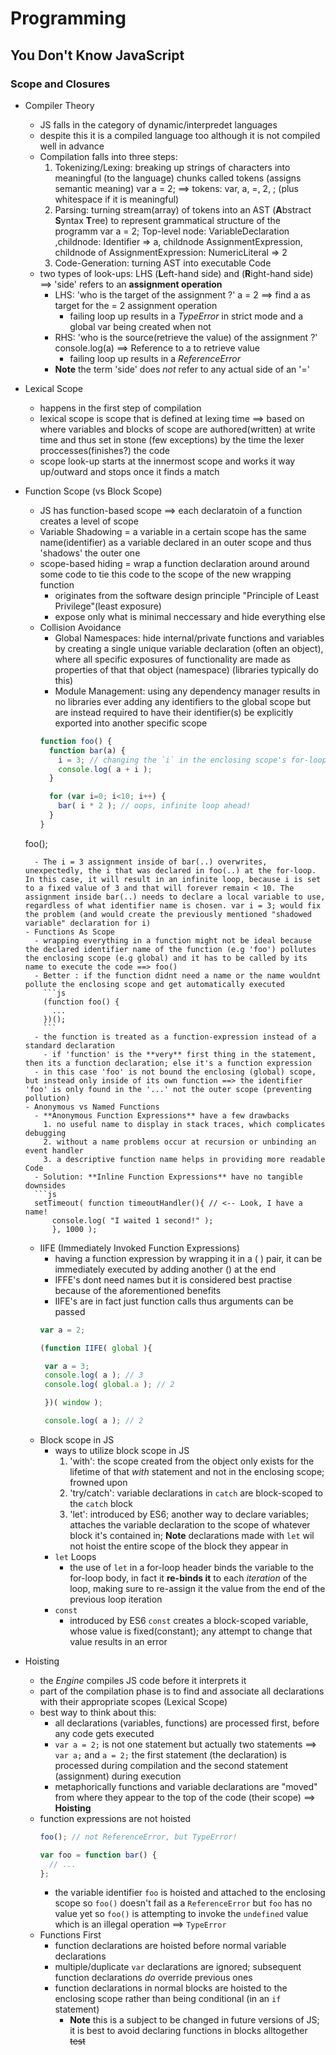 # Programming

## You Don't Know JavaScript
### Scope and Closures
* Compiler Theory
  - JS falls in the category of dynamic/interpredet languages
  - despite this it is a compiled language too although it is not compiled well in advance
  - Compilation falls into three steps:
    1. Tokenizing/Lexing: breaking up strings of characters into meaningful (to the language) chunks called tokens (assigns semantic meaning)
       var a = 2; ==> tokens: var, a, =, 2, ; (plus whitespace if it is meaningful)
    2. Parsing: turning stream(array) of tokens into an AST (**A**bstract **S**yntax **T**ree) to represent grammatical structure of the programm
       var a = 2; Top-level node: VariableDeclaration ,childnode: Identifier => a, childnode AssignmentExpression, childnode of AssignmentExpression: NumericLiteral => 2 
    3. Code-Generation: turning AST into executable Code
  - two types of look-ups: LHS (**L**eft-hand side) and (**R**ight-hand side) ==> 'side' refers to an **assignment operation**
    * LHS: 'who is the target of the assignment ?' a = 2 ==> find a as target for the = 2 assignment operation
      - failing loop up results in a *TypeError* in strict mode and a global var being created when not
    * RHS: 'who is the source(retrieve the value) of the assignment ?' console.log(a) ==> Reference to a to retrieve value
      - failing loop up results in a *ReferenceError*
    * **Note** the term 'side' does *not* refer to any actual side of an '='

* Lexical Scope
  - happens in the first step of compilation
  - lexical scope is scope that is defined at lexing time ==> based on where variables and blocks of scope are authored(written) at write time and thus set in stone (few exceptions) by the time the lexer proccesses(finishes?) the code 
  - scope look-up starts at the innermost scope and works it way up/outward and stops once it finds a match

* Function Scope (vs Block Scope)
  - JS has function-based scope ==> each declaratoin of a function creates a level of scope
  - Variable Shadowing = a variable in a certain scope has the same name(identifier) as a variable declared in an outer scope and thus 'shadows' the outer one
  - scope-based hiding = wrap a function declaration around around some code to tie this code to the scope of the new wrapping function
    - originates from the software design principle "Principle of Least Privilege"(least exposure)
    - expose only what is minimal neccessary and hide everything else
  - Collision Avoidance
    - Global Namespaces: hide internal/private functions and variables by creating a single unique variable declaration (often an object), where all specific exposures of functionality are made as properties of that that object (namespace) (libraries typically do this)
    - Module Management: using any dependency manager results in no libraries ever adding any identifiers to the global scope but are instead required to have their identifier(s) be explicitly exported into another specific scope
    ```js
    function foo() {
      function bar(a) {
        i = 3; // changing the `i` in the enclosing scope's for-loop
        console.log( a + i );
      }

      for (var i=0; i<10; i++) {
        bar( i * 2 ); // oops, infinite loop ahead!
      }
    }

  foo();
  ```
    - The i = 3 assignment inside of bar(..) overwrites, unexpectedly, the i that was declared in foo(..) at the for-loop. In this case, it will result in an infinite loop, because i is set to a fixed value of 3 and that will forever remain < 10. The assignment inside bar(..) needs to declare a local variable to use, regardless of what identifier name is chosen. var i = 3; would fix the problem (and would create the previously mentioned "shadowed variable" declaration for i) 
  - Functions As Scope
    - wrapping everything in a function might not be ideal because the declared identifier name of the function (e.g 'foo') pollutes the enclosing scope (e.g global) and it has to be called by its name to execute the code ==> foo()
    - Better : if the function didnt need a name or the name wouldnt pollute the enclosing scope and get automatically executed
      ```js
      (function foo() {
        ... 
      })();
      ```
    - the function is treated as a function-expression instead of a standard declaration 
      - if 'function' is the **very** first thing in the statement, then its a function declaration; else it's a function expression
    - in this case 'foo' is not bound the enclosing (global) scope, but instead only inside of its own function ==> the identifier 'foo' is only found in the '...' not the outer scope (preventing pollution)
  - Anonymous vs Named Functions
    - **Anonymous Function Expressions** have a few drawbacks
      1. no useful name to display in stack traces, which complicates debugging
      2. without a name problems occur at recursion or unbinding an event handler
      3. a descriptive function name helps in providing more readable Code
    - Solution: **Inline Function Expressions** have no tangible downsides
    ```js
    setTimeout( function timeoutHandler(){ // <-- Look, I have a name!
        console.log( "I waited 1 second!" );
        }, 1000 );
    ```
  - IIFE (Immediately Invoked Function Expressions)
    - having a function expression by wrapping it in a ( ) pair, it can be immediately executed by adding another () at the end
    - IFFE's dont need names but it is considered best practise because of the aforementioned benefits 
    - IIFE's are in fact just function calls thus arguments can be passed
    ```js
    var a = 2;

    (function IIFE( global ){

     var a = 3;
     console.log( a ); // 3
     console.log( global.a ); // 2

     })( window );

     console.log( a ); // 2
    ```
  - Block scope in JS
    - ways to utilize block scope in JS
      1. 'with': the scope created from the object only exists for the lifetime of that *with* statement and not in the enclosing scope; frowned upon
      2. 'try/catch': variable declarations in `catch` are block-scoped to the `catch` block
      3. 'let': introduced by ES6; another way to declare variables; attaches the variable declaration to the scope of whatever block it's contained in; **Note** declarations made with `let` wil not hoist the entire scope of the block they appear in
    - `let` Loops
      - the use of `let` in a for-loop header binds the variable to the for-loop body, in fact it **re-binds it** to each *iteration* of the loop, making sure to re-assign it the value from the end of the previous loop iteration
    - `const`
      - introduced by ES6 `const` creates a block-scoped variable, whose value is fixed(constant); any attempt to change that value results in an error
* Hoisting
  - the *Engine* compiles JS code before it interprets it
  - part of the compilation phase is to find and associate all declarations with their appropriate scopes (Lexical Scope)
  - best way to think about this:
    - all declarations (variables, functions) are processed first, before any code gets executed
    - `var a = 2;` is not one statement but actually two statements ==> `var a;` and `a = 2;` the first statement (the declaration) is processed during compilation and the second statement (assignment) during execution
    - metaphorically functions and variable declarations are "moved" from where they appear to the top of the code (their scope) ==> **Hoisting**
  - function expressions are not hoisted 
    ```js
    foo(); // not ReferenceError, but TypeError!

    var foo = function bar() {
      // ...
    };
    ```
    - the variable identifier `foo` is hoisted and attached to the enclosing scope so `foo()` doesn't fail as a `ReferenceError` but `foo` has no value yet so `foo()` is attempting to invoke the `undefined` value which is an illegal operation ==> `TypeError`
  - Functions First
    - function declarations are hoisted before normal variable declarations
    - multiple/duplicate `var` declarations are ignored; subsequent function declarations *do* override previous ones
    - function declarations in normal blocks are hoisted to the enclosing scope rather than being conditional (in an `if` statement)
      - **Note** this is a subject to be changed in future versions of JS; it is best to avoid declaring functions in blocks alltogether
      ~~test~~ 

